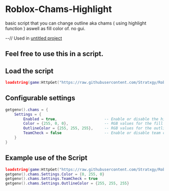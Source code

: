# Roblox-Chams-Highlight
basic script that you can change outline aka chams ( using highlight function ) aswell as fill color of. no gui.

 --// Used in [untitled project](https://github.com/Stratxgy/Untitled-Project)
## Feel free to use this in a script.

## Load the script
```lua
loadstring(game:HttpGet("https://raw.githubusercontent.com/Stratxgy/Roblox-Chams-Highlight/refs/heads/main/Highlight.lua"))()
```

## Configurable settings
```lua
getgenv().chams = {
    Settings = {
        Enabled = true,                     -- Enable or disable the highlighting
        Color = {255, 0, 0},                -- RGB values for the fill color
        OutlineColor = {255, 255, 255},     -- RGB values for the outline color
        TeamCheck = false                   -- Enable or disable team check
    }
}
```

## Example use of the Script
```lua
loadstring(game:HttpGet("https://raw.githubusercontent.com/Stratxgy/Roblox-Chams-Highlight/refs/heads/main/Highlight.lua"))() -- load the script
getgenv().chams.Settings.Color = {0, 255, 0}
getgenv().chams.Settings.TeamCheck = true
getgenv().chams.Settings.OutlineColor = {255, 255, 255}
```
